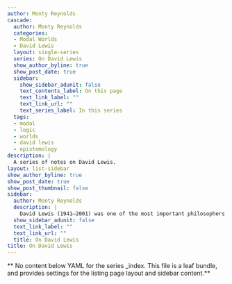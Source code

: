```yaml
---
author: Monty Reynolds 
cascade:
  author: Monty Reynolds 
  categories:
  - Modal Worlds
  - David Lewis
  layout: single-series
  series: On David Lewis
  show_author_byline: true
  show_post_date: true
  sidebar:
    show_sidebar_adunit: false
    text_contents_label: On this page
    text_link_label: ""
    text_link_url: ""
    text_series_label: In this series
  tags:
  - modal
  - logic
  - worlds
  - david lewis
  - epistemology
description: |
  A series of notes on David Lewis.
layout: list-sidebar
show_author_byline: true
show_post_date: true
show_post_thumbnail: false
sidebar:
  author: Monty Reynolds 
  description: |
    David Lewis (1941–2001) was one of the most important philosophers of the 20th Century. He made significant contributions to philosophy of language, philosophy of mathematics, philosophy of science, decision theory, epistemology, meta-ethics and aesthetics. In most of these fields he is essential reading; in many of them he is among the most important figures of recent decades. And this list leaves out his two most significant contributions. (Brian Weatherson, [Stanford Encyclopedia of Philosophy](https://plato.stanford.edu/entries/david-lewis/)) 
  show_sidebar_adunit: false
  text_link_label: ""
  text_link_url: ""
  title: On David Lewis 
title: On David Lewis
---
```


** No content below YAML for the series _index. This file is a leaf bundle, and provides settings for the listing page layout and sidebar content.**
